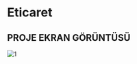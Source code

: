 # Eticaret
PROJE EKRAN GÖRÜNTÜSÜ
--------------------------
![1](https://user-images.githubusercontent.com/60787870/148917217-2ca86236-10de-4478-83cc-4c88214eedc8.png)
